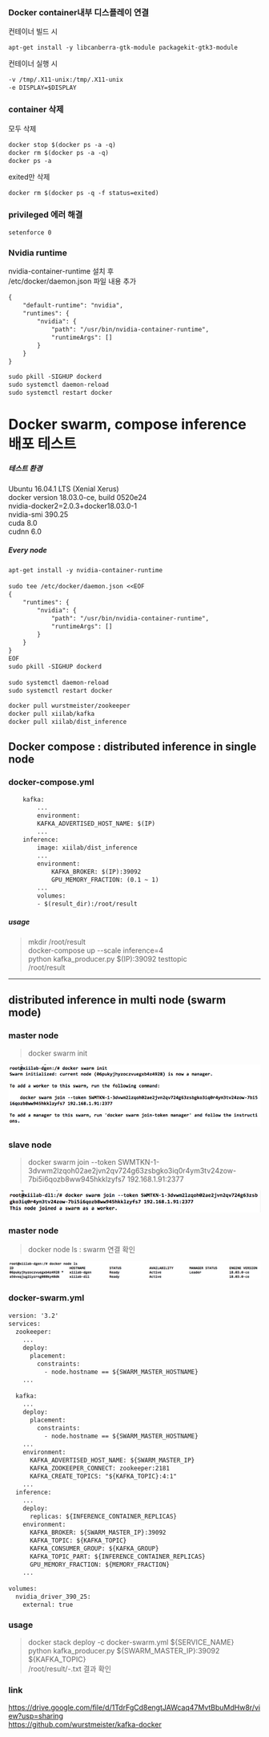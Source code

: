 <pre><code>
</code></pre>

### Docker container내부 디스플레이 연결

컨테이너 빌드 시 
<pre><code>apt-get install -y libcanberra-gtk-module packagekit-gtk3-module
</code></pre>

컨테이너 실행 시 
<pre><code>-v /tmp/.X11-unix:/tmp/.X11-unix
-e DISPLAY=$DISPLAY 
</code></pre>


### container 삭제

모두 삭제 

<pre><code>docker stop $(docker ps -a -q)
docker rm $(docker ps -a -q)
docker ps -a
</code></pre>
exited만 삭제
<pre><code>docker rm $(docker ps -q -f status=exited)
</code></pre>

### privileged 에러 해결
<pre><code>setenforce 0
</code></pre>


### Nvidia runtime
nvidia-container-runtime 설치 후 <br>
/etc/docker/daemon.json 파일 내용 추가
<pre><code>{
    "default-runtime": "nvidia",
    "runtimes": {
        "nvidia": {
            "path": "/usr/bin/nvidia-container-runtime",
            "runtimeArgs": []
        }
    }
}
</code></pre>

<pre><code>sudo pkill -SIGHUP dockerd
sudo systemctl daemon-reload
sudo systemctl restart docker
</code></pre>




# Docker swarm, compose inference 배포 테스트


##### 테스트 환경

Ubuntu 16.04.1 LTS (Xenial Xerus) <br>
docker version 18.03.0-ce, build 0520e24 <br>
nvidia-docker2=2.0.3+docker18.03.0-1 <br>
nvidia-smi 390.25 <br>
cuda 8.0 <br>
cudnn 6.0 <br>


##### Every node
```
apt-get install -y nvidia-container-runtime

sudo tee /etc/docker/daemon.json <<EOF
{
    "runtimes": {
        "nvidia": {
            "path": "/usr/bin/nvidia-container-runtime",
            "runtimeArgs": []
        }
    }
}
EOF
sudo pkill -SIGHUP dockerd

sudo systemctl daemon-reload
sudo systemctl restart docker
```

```
docker pull wurstmeister/zookeeper
docker pull xiilab/kafka
docker pull xiilab/dist_inference
```




## Docker compose : distributed inference in single node


### docker-compose.yml

```
    kafka:
        ...
        environment:
        KAFKA_ADVERTISED_HOST_NAME: $(IP)
        ...
    inference:
        image: xiilab/dist_inference
        ...
        environment:
            KAFKA_BROKER: $(IP):39092
            GPU_MEMORY_FRACTION: (0.1 ~ 1)
        ...            
        volumes:
        - $(result_dir):/root/result

```

##### usage
> mkdir /root/result<br>
> docker-compose up --scale inference=4<br>
> python kafka_producer.py $(IP):39092 testtopic<br>
> /root/result<br>


---

## distributed inference in multi node (swarm mode)

### master node 

> docker swarm init

![Alt](/img/docker_swarm_init.png)


### slave node

> docker swarm join --token SWMTKN-1-3dvwm2lzqoh02ae2jvn2qv724g63zsbgko3iq0r4ym3tv24zow-7bi5i6qozb8ww945hkklzyfs7 192.168.1.91:2377

![Alt](/img/docker_swarm_join.png)

### master node

> docker node ls  :  swarm 연결 확인

![Alt](/img/docker_node_ls.png)



### docker-swarm.yml

```
version: '3.2'
services:
  zookeeper:
    ...
    deploy:
      placement:
        constraints:
          - node.hostname == ${SWARM_MASTER_HOSTNAME}
    ...
    
  kafka:
    ...
    deploy:
      placement:
        constraints:
          - node.hostname == ${SWARM_MASTER_HOSTNAME}
    ...
    environment:
      KAFKA_ADVERTISED_HOST_NAME: ${SWARM_MASTER_IP}
      KAFKA_ZOOKEEPER_CONNECT: zookeeper:2181
      KAFKA_CREATE_TOPICS: "${KAFKA_TOPIC}:4:1"
    ...
  inference:
    ...
    deploy:
      replicas: ${INFERENCE_CONTAINER_REPLICAS}
    environment:
      KAFKA_BROKER: ${SWARM_MASTER_IP}:39092
      KAFKA_TOPIC: ${KAFKA_TOPIC}
      KAFKA_CONSUMER_GROUP: ${KAFKA_GROUP}
      KAFKA_TOPIC_PART: ${INFERENCE_CONTAINER_REPLICAS}
      GPU_MEMORY_FRACTION: ${MEMORY_FRACTION}
    ...

volumes:
  nvidia_driver_390_25:
    external: true

```

### usage

> docker stack deploy -c docker-swarm.yml ${SERVICE_NAME}<br>
> python kafka_producer.py ${SWARM_MASTER_IP}:39092 ${KAFKA_TOPIC}<br>
> /root/result/-.txt 결과 확인


### link
https://drive.google.com/file/d/1TdrFgCd8engtJAWcaq47MvtBbuMdHw8r/view?usp=sharing<br>
https://github.com/wurstmeister/kafka-docker
